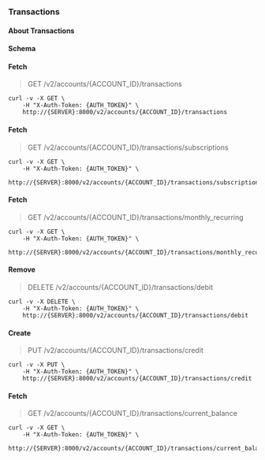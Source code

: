 ### Transactions

#### About Transactions

#### Schema



#### Fetch

> GET /v2/accounts/{ACCOUNT_ID}/transactions

```curl
curl -v -X GET \
    -H "X-Auth-Token: {AUTH_TOKEN}" \
    http://{SERVER}:8000/v2/accounts/{ACCOUNT_ID}/transactions
```

#### Fetch

> GET /v2/accounts/{ACCOUNT_ID}/transactions/subscriptions

```curl
curl -v -X GET \
    -H "X-Auth-Token: {AUTH_TOKEN}" \
    http://{SERVER}:8000/v2/accounts/{ACCOUNT_ID}/transactions/subscriptions
```

#### Fetch

> GET /v2/accounts/{ACCOUNT_ID}/transactions/monthly_recurring

```curl
curl -v -X GET \
    -H "X-Auth-Token: {AUTH_TOKEN}" \
    http://{SERVER}:8000/v2/accounts/{ACCOUNT_ID}/transactions/monthly_recurring
```

#### Remove

> DELETE /v2/accounts/{ACCOUNT_ID}/transactions/debit

```curl
curl -v -X DELETE \
    -H "X-Auth-Token: {AUTH_TOKEN}" \
    http://{SERVER}:8000/v2/accounts/{ACCOUNT_ID}/transactions/debit
```

#### Create

> PUT /v2/accounts/{ACCOUNT_ID}/transactions/credit

```curl
curl -v -X PUT \
    -H "X-Auth-Token: {AUTH_TOKEN}" \
    http://{SERVER}:8000/v2/accounts/{ACCOUNT_ID}/transactions/credit
```

#### Fetch

> GET /v2/accounts/{ACCOUNT_ID}/transactions/current_balance

```curl
curl -v -X GET \
    -H "X-Auth-Token: {AUTH_TOKEN}" \
    http://{SERVER}:8000/v2/accounts/{ACCOUNT_ID}/transactions/current_balance
```

